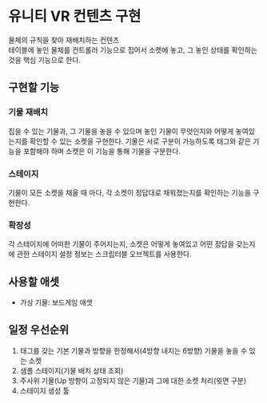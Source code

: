 # 유니티 VR 컨텐츠 구현

물체의 규칙을 찾아 재배치하는 컨텐츠  
테이블에 놓인 물체를 컨트롤러 기능으로 집어서 소켓에 놓고, 그 놓인 상태를 확인하는 것을 핵심 기능으로 한다.

## 구현할 기능

### 기물 재배치

집을 수 있는 기물과, 그 기물을 놓을 수 있으며 놓인 기물이 무엇인지와 어떻게 놓여있는지를 확인할 수 있는 소켓을 구현한다. 기물은 서로 구분이 가능하도록 태그와 같은 기능을 포함해야 하며 소켓은 이 기능을 통해 기물을 구분한다.  

### 스테이지

기물이 모든 소켓을 채울 때 마다, 각 소켓이 정답대로 채워졌는지를 확인하는 기능을 구현한다.

### 확장성

각 스테이지에 어떠한 기물이 주어지는지, 소켓은 어떻게 놓여있고 어떤 정답을 갖는지에 관한 스테이지 설정 정보는 스크립터블 오브젝트를 사용한다.

## 사용할 애셋

* 가상 기물: 보드게임 애셋

## 일정 우선순위

1. 태그를 갖는 기본 기물과 방향을 한정해서(4방향 내지는 6방향) 기물을 놓을 수 있는 소켓
1. 샘플 스테이지(기물 배치 상태 조회)
1. 주사위 기물(Up 방향이 고정되지 않은 기물)과 그에 대한 소켓 처리(윗면 구분)
1. 스테이지 생성 툴
